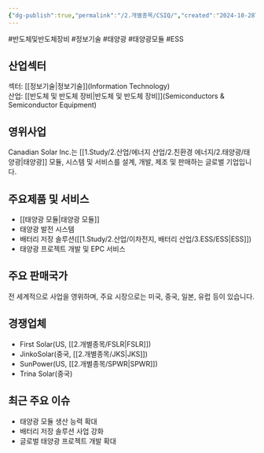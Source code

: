 ```yaml
---
{"dg-publish":true,"permalink":"/2.개별종목/CSIQ/","created":"2024-10-28T21:27:41.906+09:00","updated":"2025-06-03T20:05:58.522+09:00"}
---
```


#반도체및반도체장비 #정보기술 #태양광 #태양광모듈 #ESS 

## 산업섹터

섹터: [[정보기술\|정보기술]](Information Technology)  
산업: [[반도체 및 반도체 장비\|반도체 및 반도체 장비]](Semiconductors & Semiconductor Equipment)

## 영위사업

Canadian Solar Inc.는 [[1.Study/2.산업/에너지 산업/2.친환경 에너지/2.태양광/태양광\|태양광]] 모듈, 시스템 및 서비스를 설계, 개발, 제조 및 판매하는 글로벌 기업입니다.

## 주요제품 및 서비스

- [[태양광 모듈\|태양광 모듈]]
- 태양광 발전 시스템
- 배터리 저장 솔루션([[1.Study/2.산업/이차전지, 배터리 산업/3.ESS/ESS\|ESS]])
- 태양광 프로젝트 개발 및 EPC 서비스

## 주요 판매국가

전 세계적으로 사업을 영위하며, 주요 시장으로는 미국, 중국, 일본, 유럽 등이 있습니다.

## 경쟁업체

- First Solar(US, [[2.개별종목/FSLR\|FSLR]])
- JinkoSolar(중국, [[2.개별종목/JKS\|JKS]])
- SunPower(US, [[2.개별종목/SPWR\|SPWR]])
- Trina Solar(중국)

## 최근 주요 이슈

- 태양광 모듈 생산 능력 확대
- 배터리 저장 솔루션 사업 강화
- 글로벌 태양광 프로젝트 개발 확대